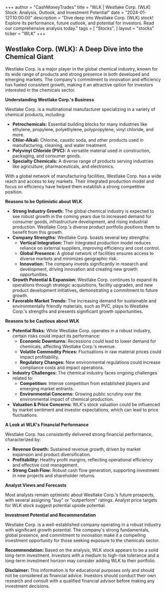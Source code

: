 +++
author = "CashMoneyTrades"
title = "WLK |  Westlake Corp. (WLK) Stock: Analysis, Outlook, and Investment Potential"
date = "2024-01-12T10:00:00"
description = "Dive deep into Westlake Corp. (WLK) stock! Explore its performance, future outlook, and potential for investors. Read our comprehensive analysis today."
tags = [
"Stocks",
]
layout = "stocks"
ticker = "WLK"
+++
        


## Westlake Corp. (WLK): A Deep Dive into the Chemical Giant

Westlake Corp. is a major player in the global chemical industry, known for its wide range of products and strong presence in both developed and emerging markets. The company's commitment to innovation and efficiency has fueled consistent growth, making it an attractive option for investors interested in the chemicals sector. 

**Understanding Westlake Corp.'s Business**

Westlake Corp. is a multinational manufacturer specializing in a variety of chemical products, including:

* **Petrochemicals:** Essential building blocks for many industries like ethylene, propylene, polyethylene, polypropylene, vinyl chloride, and more.
* **Chlor-Alkali:** Chlorine, caustic soda, and other products used in manufacturing, cleaning, and water treatment.
* **Polyvinyl Chloride (PVC):** A versatile material used in construction, packaging, and consumer goods.
* **Specialty Chemicals:** A diverse range of products serving industries like agriculture, pharmaceuticals, and electronics.

With a global network of manufacturing facilities, Westlake Corp. has a wide reach and access to key markets. Their integrated production model and focus on efficiency have helped them establish a strong competitive position.

**Reasons to be Optimistic about WLK**

* **Strong Industry Growth:** The global chemical industry is expected to see robust growth in the coming years due to increased demand for consumer goods, infrastructure development, and rising industrial production. Westlake Corp.'s diverse product portfolio positions them to benefit from this growth.
* **Company Strengths:** Westlake Corp. boasts several key strengths:
    * **Vertical Integration:** Their integrated production model reduces reliance on external suppliers, improving efficiency and cost control.
    * **Global Presence:** A global network of facilities ensures access to diverse markets and minimizes geographic risk.
    * **Innovation:** The company invests significantly in research and development, driving innovation and creating new growth opportunities.
* **Growth Potential & Expansion:** Westlake Corp. continues to expand its operations through strategic acquisitions, facility upgrades, and new product development initiatives, demonstrating a commitment to future growth.
* **Favorable Market Trends:**  The increasing demand for sustainable and environmentally friendly materials, such as PVC, plays to Westlake Corp.'s strengths and presents significant growth opportunities.

**Reasons to be Cautious about WLK**

* **Potential Risks:** While Westlake Corp. operates in a robust industry, certain risks could impact its performance:
    * **Economic Downturns:**  Recessions could lead to lower demand for chemicals, affecting Westlake Corp.'s revenue.
    * **Volatile Commodity Prices:**  Fluctuations in raw material prices could impact profitability.
    * **Regulatory Changes:**  New environmental regulations could increase compliance costs and impact operations.
* **Industry Challenges:**  The chemical industry faces ongoing challenges related to:
    * **Competition:**  Intense competition from established players and emerging market entrants.
    * **Environmental Concerns:**  Growing public scrutiny over the environmental impact of chemical production.
* **Valuation & Price Concerns:**  WLK's stock valuation could be influenced by market sentiment and investor expectations, which can lead to price fluctuations. 

**A Look at WLK's Financial Performance**

Westlake Corp. has consistently delivered strong financial performance, characterized by:

* **Revenue Growth:**  Sustained revenue growth, driven by market expansion and product diversification.
* **Profitability:**  Healthy profit margins, reflecting operational efficiency and effective cost management.
* **Strong Cash Flow:**  Robust cash flow generation, supporting investment in new projects and shareholder returns.

**Analyst Views and Forecasts**

Most analysts remain optimistic about Westlake Corp.'s future prospects, with several assigning "buy" or "outperform" ratings. Analyst price targets for WLK stock suggest potential upside potential. 

**Investment Potential and Recommendation**

Westlake Corp. is a well-established company operating in a robust industry with significant growth potential. The company's strong fundamentals, global presence, and commitment to innovation make it a compelling investment opportunity for those seeking exposure to the chemicals sector. 

**Recommendation:**  Based on the analysis, WLK stock appears to be a solid long-term investment. Investors with a medium to high-risk tolerance and a long-term investment horizon may consider adding WLK to their portfolio. 

**Disclaimer:**  This information is for educational purposes only and should not be considered as financial advice. Investors should conduct their own research and consult with a qualified financial advisor before making any investment decisions.

        